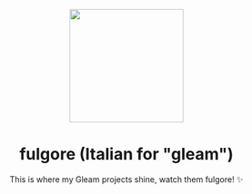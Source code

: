 <p align="center">
    <img src="https://gleam.run/images/lucy/lucy.svg" width="200px" />
</p>

<h1 align="center">
    fulgore (Italian for "gleam")
</h1>

<p align="center">
    This is where my Gleam projects shine, watch them fulgore! ✨
</p>
